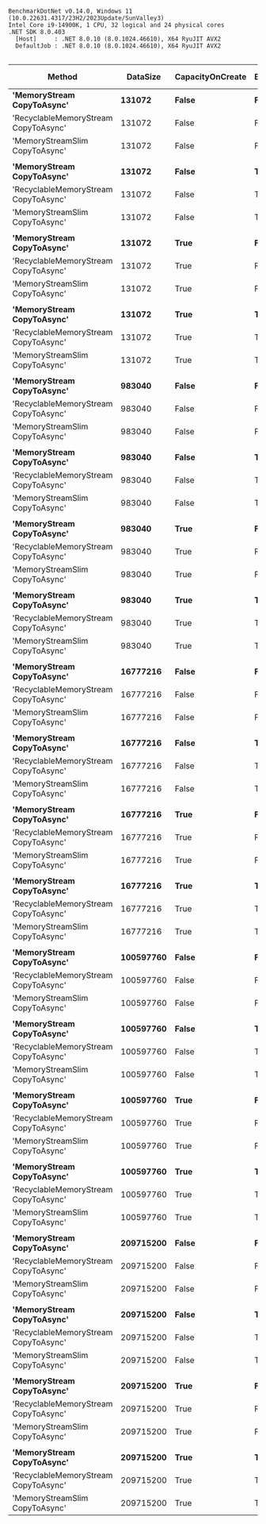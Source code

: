 ```

BenchmarkDotNet v0.14.0, Windows 11 (10.0.22631.4317/23H2/2023Update/SunValley3)
Intel Core i9-14900K, 1 CPU, 32 logical and 24 physical cores
.NET SDK 8.0.403
  [Host]     : .NET 8.0.10 (8.0.1024.46610), X64 RyuJIT AVX2
  DefaultJob : .NET 8.0.10 (8.0.1024.46610), X64 RyuJIT AVX2


```
| Method                               | DataSize  | CapacityOnCreate | BulkFill | Mean         | Error     | StdDev    | Ratio | RatioSD | Gen0       | Gen1       | Gen2       | Allocated     | Alloc Ratio |
|------------------------------------- |---------- |----------------- |--------- |-------------:|----------:|----------:|------:|--------:|-----------:|-----------:|-----------:|--------------:|------------:|
| **&#39;MemoryStream CopyToAsync&#39;**           | **131072**    | **False**            | **False**    |     **97.21 ms** |  **1.487 ms** |  **1.391 ms** |  **1.00** |    **0.02** |  **4000.0000** |  **4000.0000** |  **4000.0000** |   **25244.37 KB** |       **1.000** |
| &#39;RecyclableMemoryStream CopyToAsync&#39; | 131072    | False            | False    |     97.35 ms |  1.708 ms |  1.598 ms |  1.00 |    0.02 |          - |          - |          - |      48.96 KB |       0.002 |
| &#39;MemoryStreamSlim CopyToAsync&#39;       | 131072    | False            | False    |     97.14 ms |  1.292 ms |  1.208 ms |  1.00 |    0.02 |          - |          - |          - |      54.63 KB |       0.002 |
|                                      |           |                  |          |              |           |           |       |         |            |            |            |               |             |
| **&#39;MemoryStream CopyToAsync&#39;**           | **131072**    | **False**            | **True**     |     **97.21 ms** |  **1.500 ms** |  **1.403 ms** |  **1.00** |    **0.02** |  **4000.0000** |  **4000.0000** |  **4000.0000** |   **12832.46 KB** |       **1.000** |
| &#39;RecyclableMemoryStream CopyToAsync&#39; | 131072    | False            | True     |     97.09 ms |  1.479 ms |  1.384 ms |  1.00 |    0.02 |          - |          - |          - |      48.87 KB |       0.004 |
| &#39;MemoryStreamSlim CopyToAsync&#39;       | 131072    | False            | True     |     97.18 ms |  1.426 ms |  1.334 ms |  1.00 |    0.02 |          - |          - |          - |      54.53 KB |       0.004 |
|                                      |           |                  |          |              |           |           |       |         |            |            |            |               |             |
| **&#39;MemoryStream CopyToAsync&#39;**           | **131072**    | **True**             | **False**    |     **97.14 ms** |  **1.495 ms** |  **1.399 ms** |  **1.00** |    **0.02** |  **4000.0000** |  **4000.0000** |  **4000.0000** |   **12832.65 KB** |       **1.000** |
| &#39;RecyclableMemoryStream CopyToAsync&#39; | 131072    | True             | False    |     97.27 ms |  1.422 ms |  1.330 ms |  1.00 |    0.02 |          - |          - |          - |      48.94 KB |       0.004 |
| &#39;MemoryStreamSlim CopyToAsync&#39;       | 131072    | True             | False    |     97.65 ms |  1.478 ms |  1.383 ms |  1.01 |    0.02 |          - |          - |          - |      54.73 KB |       0.004 |
|                                      |           |                  |          |              |           |           |       |         |            |            |            |               |             |
| **&#39;MemoryStream CopyToAsync&#39;**           | **131072**    | **True**             | **True**     |     **97.37 ms** |  **1.273 ms** |  **1.191 ms** |  **1.00** |    **0.02** |  **4000.0000** |  **4000.0000** |  **4000.0000** |   **12832.56 KB** |       **1.000** |
| &#39;RecyclableMemoryStream CopyToAsync&#39; | 131072    | True             | True     |     97.20 ms |  1.403 ms |  1.312 ms |  1.00 |    0.02 |          - |          - |          - |      48.87 KB |       0.004 |
| &#39;MemoryStreamSlim CopyToAsync&#39;       | 131072    | True             | True     |     97.36 ms |  1.917 ms |  1.793 ms |  1.00 |    0.02 |          - |          - |          - |      54.43 KB |       0.004 |
|                                      |           |                  |          |              |           |           |       |         |            |            |            |               |             |
| **&#39;MemoryStream CopyToAsync&#39;**           | **983040**    | **False**            | **False**    |     **51.52 ms** |  **0.231 ms** |  **0.180 ms** |  **1.00** |    **0.00** | **21700.0000** | **21400.0000** | **21400.0000** |  **108382.09 KB** |       **1.000** |
| &#39;RecyclableMemoryStream CopyToAsync&#39; | 983040    | False            | False    |    413.00 ms |  7.802 ms |  8.012 ms |  8.02 |    0.15 |          - |          - |          - |      99.86 KB |       0.001 |
| &#39;MemoryStreamSlim CopyToAsync&#39;       | 983040    | False            | False    |    154.37 ms |  2.038 ms |  1.806 ms |  3.00 |    0.04 |          - |          - |          - |      45.49 KB |       0.000 |
|                                      |           |                  |          |              |           |           |       |         |            |            |            |               |             |
| **&#39;MemoryStream CopyToAsync&#39;**           | **983040**    | **False**            | **True**     |     **51.89 ms** |  **0.772 ms** |  **0.722 ms** |  **1.00** |    **0.02** | **10200.0000** | **10200.0000** | **10200.0000** |   **50918.65 KB** |       **1.000** |
| &#39;RecyclableMemoryStream CopyToAsync&#39; | 983040    | False            | True     |    412.55 ms |  8.095 ms |  8.313 ms |  7.95 |    0.19 |          - |          - |          - |      82.14 KB |       0.002 |
| &#39;MemoryStreamSlim CopyToAsync&#39;       | 983040    | False            | True     |     51.32 ms |  0.213 ms |  0.178 ms |  0.99 |    0.01 |          - |          - |          - |      28.89 KB |       0.001 |
|                                      |           |                  |          |              |           |           |       |         |            |            |            |               |             |
| **&#39;MemoryStream CopyToAsync&#39;**           | **983040**    | **True**             | **False**    |     **51.49 ms** |  **0.155 ms** |  **0.129 ms** |  **1.00** |    **0.00** |  **9900.0000** |  **9900.0000** |  **9900.0000** |   **50912.75 KB** |       **1.000** |
| &#39;RecyclableMemoryStream CopyToAsync&#39; | 983040    | True             | False    |    412.82 ms |  7.923 ms |  7.411 ms |  8.02 |    0.14 |          - |          - |          - |      81.23 KB |       0.002 |
| &#39;MemoryStreamSlim CopyToAsync&#39;       | 983040    | True             | False    |     51.40 ms |  0.372 ms |  0.311 ms |  1.00 |    0.01 |          - |          - |          - |      29.06 KB |       0.001 |
|                                      |           |                  |          |              |           |           |       |         |            |            |            |               |             |
| **&#39;MemoryStream CopyToAsync&#39;**           | **983040**    | **True**             | **True**     |     **51.45 ms** |  **0.259 ms** |  **0.202 ms** |  **1.00** |    **0.01** | **10000.0000** | **10000.0000** | **10000.0000** |   **50913.69 KB** |       **1.000** |
| &#39;RecyclableMemoryStream CopyToAsync&#39; | 983040    | True             | True     |    412.19 ms |  8.038 ms |  8.255 ms |  8.01 |    0.16 |          - |          - |          - |      80.81 KB |       0.002 |
| &#39;MemoryStreamSlim CopyToAsync&#39;       | 983040    | True             | True     |     51.33 ms |  0.190 ms |  0.159 ms |  1.00 |    0.00 |          - |          - |          - |      28.89 KB |       0.001 |
|                                      |           |                  |          |              |           |           |       |         |            |            |            |               |             |
| **&#39;MemoryStream CopyToAsync&#39;**           | **16777216**  | **False**            | **False**    |    **123.56 ms** |  **2.467 ms** |  **6.369 ms** |  **1.00** |    **0.07** | **14250.0000** | **14250.0000** | **14250.0000** |  **589770.58 KB** |       **1.000** |
| &#39;RecyclableMemoryStream CopyToAsync&#39; | 16777216  | False            | False    |  2,243.11 ms |  4.153 ms |  3.885 ms | 18.20 |    0.98 |          - |          - |          - |    1484.61 KB |       0.003 |
| &#39;MemoryStreamSlim CopyToAsync&#39;       | 16777216  | False            | False    |    122.55 ms |  1.575 ms |  1.473 ms |  0.99 |    0.05 |          - |          - |          - |       22.4 KB |       0.000 |
|                                      |           |                  |          |              |           |           |       |         |            |            |            |               |             |
| **&#39;MemoryStream CopyToAsync&#39;**           | **16777216**  | **False**            | **True**     |     **62.10 ms** |  **1.228 ms** |  **2.797 ms** |  **1.00** |    **0.06** |  **2666.6667** |  **2666.6667** |  **2666.6667** |  **294919.89 KB** |       **1.000** |
| &#39;RecyclableMemoryStream CopyToAsync&#39; | 16777216  | False            | True     |  2,242.24 ms |  4.267 ms |  3.991 ms | 36.18 |    1.62 |          - |          - |          - |     270.73 KB |       0.001 |
| &#39;MemoryStreamSlim CopyToAsync&#39;       | 16777216  | False            | True     |    105.10 ms |  1.454 ms |  1.214 ms |  1.70 |    0.08 |          - |          - |          - |      20.95 KB |       0.000 |
|                                      |           |                  |          |              |           |           |       |         |            |            |            |               |             |
| **&#39;MemoryStream CopyToAsync&#39;**           | **16777216**  | **True**             | **False**    |     **59.31 ms** |  **1.180 ms** |  **3.024 ms** |  **1.00** |    **0.07** |  **3888.8889** |  **3888.8889** |  **3888.8889** |  **294919.96 KB** |       **1.000** |
| &#39;RecyclableMemoryStream CopyToAsync&#39; | 16777216  | True             | False    |  2,241.13 ms |  2.941 ms |  2.751 ms | 37.88 |    1.88 |          - |          - |          - |     270.17 KB |       0.001 |
| &#39;MemoryStreamSlim CopyToAsync&#39;       | 16777216  | True             | False    |    105.09 ms |  1.351 ms |  1.264 ms |  1.78 |    0.09 |          - |          - |          - |      21.22 KB |       0.000 |
|                                      |           |                  |          |              |           |           |       |         |            |            |            |               |             |
| **&#39;MemoryStream CopyToAsync&#39;**           | **16777216**  | **True**             | **True**     |     **63.68 ms** |  **1.273 ms** |  **2.899 ms** |  **1.00** |    **0.06** |  **2250.0000** |  **2250.0000** |  **2250.0000** |  **294920.91 KB** |       **1.000** |
| &#39;RecyclableMemoryStream CopyToAsync&#39; | 16777216  | True             | True     |  2,242.01 ms |  2.668 ms |  2.496 ms | 35.28 |    1.59 |          - |          - |          - |     269.42 KB |       0.001 |
| &#39;MemoryStreamSlim CopyToAsync&#39;       | 16777216  | True             | True     |    105.37 ms |  1.098 ms |  0.917 ms |  1.66 |    0.08 |          - |          - |          - |      20.92 KB |       0.000 |
|                                      |           |                  |          |              |           |           |       |         |            |            |            |               |             |
| **&#39;MemoryStream CopyToAsync&#39;**           | **100597760** | **False**            | **False**    |    **365.85 ms** |  **6.980 ms** |  **7.168 ms** |  **1.00** |    **0.03** |  **5000.0000** |  **5000.0000** |  **5000.0000** |  **2359269.8 KB** |       **1.000** |
| &#39;RecyclableMemoryStream CopyToAsync&#39; | 100597760 | False            | False    |  6,855.08 ms | 13.537 ms | 12.663 ms | 18.74 |    0.36 |  1000.0000 |          - |          - |   21650.17 KB |       0.009 |
| &#39;MemoryStreamSlim CopyToAsync&#39;       | 100597760 | False            | False    |    227.83 ms |  1.799 ms |  1.682 ms |  0.62 |    0.01 |          - |          - |          - |      15.63 KB |       0.000 |
|                                      |           |                  |          |              |           |           |       |         |            |            |            |               |             |
| **&#39;MemoryStream CopyToAsync&#39;**           | **100597760** | **False**            | **True**     |    **158.88 ms** |  **2.336 ms** |  **1.951 ms** |  **1.00** |    **0.02** |  **1500.0000** |  **1500.0000** |  **1500.0000** |  **884163.94 KB** |       **1.000** |
| &#39;RecyclableMemoryStream CopyToAsync&#39; | 100597760 | False            | True     |  6,866.32 ms |  4.994 ms |  4.427 ms | 43.22 |    0.51 |          - |          - |          - |     780.08 KB |       0.001 |
| &#39;MemoryStreamSlim CopyToAsync&#39;       | 100597760 | False            | True     |    194.68 ms |  3.563 ms |  3.333 ms |  1.23 |    0.02 |          - |          - |          - |       14.1 KB |       0.000 |
|                                      |           |                  |          |              |           |           |       |         |            |            |            |               |             |
| **&#39;MemoryStream CopyToAsync&#39;**           | **100597760** | **True**             | **False**    |    **167.47 ms** |  **3.293 ms** |  **3.081 ms** |  **1.00** |    **0.03** |  **1666.6667** |  **1666.6667** |  **1666.6667** |  **884163.99 KB** |       **1.000** |
| &#39;RecyclableMemoryStream CopyToAsync&#39; | 100597760 | True             | False    |  6,819.94 ms | 22.623 ms | 20.055 ms | 40.74 |    0.75 |          - |          - |          - |     779.05 KB |       0.001 |
| &#39;MemoryStreamSlim CopyToAsync&#39;       | 100597760 | True             | False    |    195.53 ms |  3.857 ms |  4.127 ms |  1.17 |    0.03 |          - |          - |          - |      14.23 KB |       0.000 |
|                                      |           |                  |          |              |           |           |       |         |            |            |            |               |             |
| **&#39;MemoryStream CopyToAsync&#39;**           | **100597760** | **True**             | **True**     |    **159.22 ms** |  **0.974 ms** |  **0.813 ms** |  **1.00** |    **0.01** |  **1750.0000** |  **1750.0000** |  **1750.0000** |  **884164.07 KB** |       **1.000** |
| &#39;RecyclableMemoryStream CopyToAsync&#39; | 100597760 | True             | True     |  6,870.64 ms |  3.764 ms |  3.337 ms | 43.15 |    0.21 |          - |          - |          - |     780.04 KB |       0.001 |
| &#39;MemoryStreamSlim CopyToAsync&#39;       | 100597760 | True             | True     |    193.42 ms |  3.186 ms |  2.980 ms |  1.21 |    0.02 |          - |          - |          - |       14.1 KB |       0.000 |
|                                      |           |                  |          |              |           |           |       |         |            |            |            |               |             |
| **&#39;MemoryStream CopyToAsync&#39;**           | **209715200** | **False**            | **False**    |    **528.07 ms** |  **7.478 ms** |  **6.995 ms** |  **1.00** |    **0.02** |  **3000.0000** |  **3000.0000** |  **3000.0000** | **3669995.33 KB** |       **1.000** |
| &#39;RecyclableMemoryStream CopyToAsync&#39; | 209715200 | False            | False    | 11,011.70 ms |  6.434 ms |  6.018 ms | 20.86 |    0.27 |  3000.0000 |          - |          - |   71563.52 KB |       0.019 |
| &#39;MemoryStreamSlim CopyToAsync&#39;       | 209715200 | False            | False    |    341.75 ms |  2.868 ms |  2.683 ms |  0.65 |    0.01 |          - |          - |          - |      14.34 KB |       0.000 |
|                                      |           |                  |          |              |           |           |       |         |            |            |            |               |             |
| **&#39;MemoryStream CopyToAsync&#39;**           | **209715200** | **False**            | **True**     |    **240.95 ms** |  **3.243 ms** |  **3.033 ms** |  **1.00** |    **0.02** |  **1000.0000** |  **1000.0000** |  **1000.0000** | **1433603.27 KB** |       **1.000** |
| &#39;RecyclableMemoryStream CopyToAsync&#39; | 209715200 | False            | True     | 11,016.41 ms | 11.702 ms | 10.373 ms | 45.73 |    0.57 |          - |          - |          - |    1257.58 KB |       0.001 |
| &#39;MemoryStreamSlim CopyToAsync&#39;       | 209715200 | False            | True     |    313.58 ms |  6.013 ms |  6.175 ms |  1.30 |    0.03 |          - |          - |          - |      13.89 KB |       0.000 |
|                                      |           |                  |          |              |           |           |       |         |            |            |            |               |             |
| **&#39;MemoryStream CopyToAsync&#39;**           | **209715200** | **True**             | **False**    |    **257.98 ms** |  **5.115 ms** |  **5.023 ms** |  **1.00** |    **0.03** |  **1000.0000** |  **1000.0000** |  **1000.0000** | **1433603.16 KB** |       **1.000** |
| &#39;RecyclableMemoryStream CopyToAsync&#39; | 209715200 | True             | False    | 11,014.72 ms | 10.105 ms |  9.452 ms | 42.71 |    0.82 |          - |          - |          - |    1258.28 KB |       0.001 |
| &#39;MemoryStreamSlim CopyToAsync&#39;       | 209715200 | True             | False    |    328.06 ms |  1.504 ms |  1.407 ms |  1.27 |    0.02 |          - |          - |          - |      13.95 KB |       0.000 |
|                                      |           |                  |          |              |           |           |       |         |            |            |            |               |             |
| **&#39;MemoryStream CopyToAsync&#39;**           | **209715200** | **True**             | **True**     |    **241.43 ms** |  **2.493 ms** |  **2.332 ms** |  **1.00** |    **0.01** |  **1000.0000** |  **1000.0000** |  **1000.0000** | **1433603.01 KB** |       **1.000** |
| &#39;RecyclableMemoryStream CopyToAsync&#39; | 209715200 | True             | True     | 11,012.98 ms |  7.765 ms |  6.883 ms | 45.62 |    0.43 |          - |          - |          - |    1257.04 KB |       0.001 |
| &#39;MemoryStreamSlim CopyToAsync&#39;       | 209715200 | True             | True     |    309.68 ms |  6.123 ms | 14.191 ms |  1.28 |    0.06 |          - |          - |          - |      13.89 KB |       0.000 |
